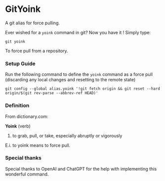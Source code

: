 # GitYoink
A git alias for force pulling.

Ever wished for a ``yoink`` command in git? Now you have it !
Simply type:
```
git yoink
```

To force pull from a repository.

### Setup Guide

Run the following command to define the ``yoink`` command as a force pull (discarding any local changes and resetting to the remote state)
```
git config --global alias.yoink '!git fetch origin && git reset --hard origin/$(git rev-parse --abbrev-ref HEAD)'
```

### Definition

From dictionary.com:

**Yoink** (verb)
1. to grab, pull, or take, especially abruptly or vigorously

E.i. to yoink means to force pull.

### Special thanks

Special thanks to OpenAI and ChatGPT for the help with implementing this wonderful command. 
